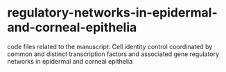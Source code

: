 # regulatory-networks-in-epidermal-and-corneal-epithelia
code files related to the manuscript: Cell identity control coordinated by common and distinct transcription factors and associated gene regulatory networks in epidermal and corneal epithelia
